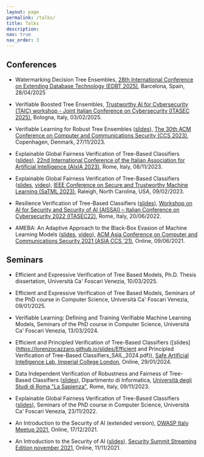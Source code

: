 ```yaml
---
layout: page
permalink: /talks/
title: Talks
description: 
nav: true
nav_order: 3
---
```


## Conferences

- Watermarking Decision Tree Ensembles, [28th International Conference on Extending Database Technology (EDBT 2025)](https://edbticdt2025.upc.edu/), Barcelona, Spain, 28/04/2025

- Verifiable Boosted Tree Ensembles, [Trustworthy AI for Cybersecurity (TAIC) workshop - Joint Italian Conference on Cybersecurity (ITASEC 2025)](https://taicworkshop.github.io/), Bologna, Italy, 03/02/2025.

- Verifiable Learning for Robust Tree Ensembles ([slides](https://lorenzocazzaro.github.io/slides/Verifiable_Learning_for_Robust_Tree_Ensembles.pdf)), [The 30th ACM Conference on Computer and Communications Security (CCS 2023)](https://www.sigsac.org/ccs/CCS2023/), Copenhagen, Denmark, 27/11/2023.

- Explainable Global Fairness Verification of Tree-Based Classifiers ([slides](https://lorenzocazzaro.github.io/slides/Explainable_Global_Fairness_Verification_AIxIA_2023.pdf)), [22nd International Conference of the Italian Association for Artificial Intelligence (AIxIA 2023)](https://www.aixia2023.cnr.it/), Rome, Italy, 08/11/2023.

- Explainable Global Fairness Verification of Tree-Based Classifiers ([slides](https://lorenzocazzaro.github.io/slides/Explainable_Global_Fairness_Verification_SaTML.pdf), [video](https://www.youtube.com/watch?v=lLqtqRFUHao&list=PLFG9vaKTeJq7MklvBGk31GeceuDB4Ofmp&index=23&t=2s&pp=iAQB)), [IEEE Conference on Secure and Trustworthy Machine Learning (SaTML 2023)](https://satml.org/2023/), Raleigh, North Carolina, USA, 09/02/2023.

- Resilience Verification of Tree-Based Classifiers ([slides](https://lorenzocazzaro.github.io/slides/Resilience_Verification_of_Tree_Based_Classifiers_AISSAI_2022.pdf)), [Workshop on AI for Security and Security of AI (AISSAI) – Italian Conference on Cybersecurity 2022 (ITASEC22)](http://web.archive.org/web/20220522045701/https://itasec.it/workshop/workshop-ai-for-security-and-security-of-ai/), Rome, Italy, 20/06/2022.

- AMEBA: An Adaptive Approach to the Black-Box Evasion of Machine Learning Models ([slides](https://lorenzocazzaro.github.io/slides/AMEBA_AsiaCCS_presentation_15min.pdf), [video](https://dl.acm.org/doi/10.1145/3433210.3453114)), [ACM Asia Conference on Computer and Communications Security 2021 (ASIA CCS '21)](https://asiaccs2021.comp.polyu.edu.hk/), Online, 09/06/2021.

## Seminars

- Efficient and Expressive Verification of Tree Based Models, Ph.D. Thesis dissertation, Università Ca' Foscari Venezia, 10/03/2025.

- Efficient and Expressive Verification of Tree Based Models, Seminars of the PhD course in Computer Science, Università Ca' Foscari Venezia, 09/01/2025.

- Verifiable Learning: Defining and Training Verifiable Machine Learning Models, Seminars of the PhD course in Computer Science, Università Ca' Foscari Venezia, 13/03/2024.

- Efficient and Principled Verification of Tree-Based Classifiers ([slides](https://lorenzocazzaro.github.io/slides/Efficient and Principled Verification of Tree-Based Classifiers_SAIL_2024.pdf)), [Safe Artificial Intelligence Lab, Imperial College London](https://sail.doc.ic.ac.uk/), Online, 29/01/2024.

- Data Independent Verification of Robustness and Fairness of Tree-Based Classifiers ([slides](https://lorenzocazzaro.github.io/slides/Data_Independent_Robustness_and_Fairness_Verification_of_Tree-Based_Classifiers_Sapienza_2023.pdf)), Dipartimento di Informatica, [Università degli Studi di Roma "La Sapienza"](https://www.uniroma1.it/en), Rome, Italy, 09/11/2023.

- Explainable Global Fairness Verification of Tree-Based Classifiers ([slides](https://lorenzocazzaro.github.io/slides/Explainable_Global_Fairness_Verification_SaTML.pdf)), Seminars of the PhD course in Computer Science, Università Ca' Foscari Venezia, 23/11/2022.

- An Introduction to the Security of AI (extended version), [OWASP Italy Meetup 2021](https://owasp.org/www-chapter-italy/events/owasp-meetup-171221), Online, 17/12/2021.

- An Introduction to the Security of AI ([slides](https://lorenzocazzaro.github.io/slides/Un_introduzione_alla_sicurezza_dell_AI.pdf)), [Security Summit Streaming Edition november 2021](https://securitysummit.it/eventi/streaming-edition-novembre-2021/info), Online, 11/11/2021.
